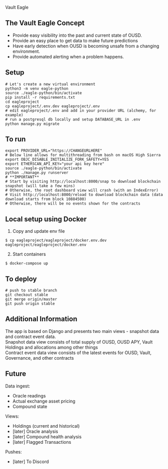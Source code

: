 Vault Eagle

## The Vault Eagle Concept

- Provide easy visibility into the past and current state of OUSD.
- Provide an easy place to get data to make future predictions
- Have early detection when OUSD is becoming unsafe from a changing environment.
- Provide automated alerting when a problem happens.

## Setup

    # Let's create a new virtual environment
    python3 -m venv eagle-python
    source ./eagle-python/bin/activate
    pip install -r requirements.txt
    cd eagleproject
    cp eagleproject/.env.dev eagleproject/.env
    # edit eagleproject/.env and add in your provider URL (alchemy, for example)
    # run a postgresql db locally and setup DATABASE_URL in .env
    python manage.py migrate

## To run
    export PROVIDER_URL="https://CHANGEURLHERE"
    # Below line allows for multithreading from bash on macOS High Sierra
    export OBJC_DISABLE_INITIALIZE_FORK_SAFETY=YES
    export ETHERSCAN_API_KEY="your api key here"
    source ./eagle-python/bin/activate
    python ./manage.py runserver
    # **IMPORTANT**
    # Start by visiting http://localhost:8000/snap to download blockchain snapshot (will take a few mins)
    # Otherwise, the root dashboard view will crash (with an IndexError)
    # Visit http://localhost:8000/reload to download blockchain data (data download starts from block 10884500)  
    # Otherwise, there will be no events shown for the contracts

## Local setup using Docker
1. Copy and update env file
```
$ cp eagleproject/eagleproject/docker.env.dev eagleproject/eagleproject/docker.env
```
2. Start containers
```
$ docker-compose up
```

## To deploy

    # push to stable branch
    git checkout stable
    git merge origin/master
    git push origin stable

## Additional Information

The app is based on Django and presents two main views - snapshot data and contract event data.  
Snapshot data view consists of total supply of OUSD, OUSD APY, Vault Holdings and allocations among other things  
Contract event data view consists of the latest events for OUSD, Vault, Governance, and other contracts   

## Future

Data ingest:

- Oracle readings
- Actual exchange asset pricing
- Compound state

Views:

- Holdings (current and historical)
- [later] Oracle analysis
- [later] Compound health analysis
- [later] Flagged Transactions

Pushes:

- [later] To Discord

